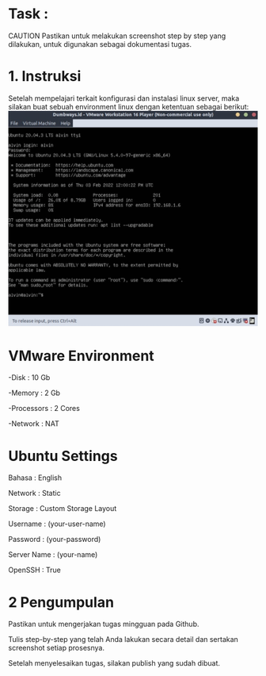 # Task :
CAUTION
Pastikan untuk melakukan screenshot step by step yang dilakukan, untuk digunakan sebagai dokumentasi tugas.

# 1. Instruksi

Setelah mempelajari terkait konfigurasi dan instalasi linux server, maka silakan buat sebuah environment linux dengan ketentuan sebagai berikut:
![Img 1](Assets/1.png)

# VMware Environment
-Disk : 10 Gb

-Memory : 2 Gb

-Processors : 2 Cores

-Network : NAT

# Ubuntu Settings
Bahasa : English

Network : Static

Storage : Custom Storage Layout

Username : (your-user-name)

Password : (your-password)

Server Name : (your-name)

OpenSSH : True

# 2 Pengumpulan
Pastikan untuk mengerjakan tugas mingguan pada Github.

Tulis step-by-step yang telah Anda lakukan secara detail dan sertakan screenshot setiap prosesnya.

Setelah menyelesaikan tugas, silakan publish yang sudah dibuat.
